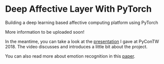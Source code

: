 # Deep Affective Layer With PyTorch
Building a deep learning based affective computing platform using PyTorch

More information to be uploaded soon! 

In the meantime, you can take a look at the [presentation](https://www.youtube.com/watch?v=xteaK6kSYnA) I gave at PyConTW 2018. The video discusses and introduces a little bit about the project.

You can also read more about emotion recognition in this [paper](https://arxiv.org/abs/1804.08847).
